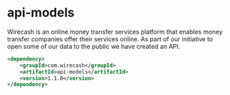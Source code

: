 # api-models
Wirecash is an online money transfer services platform that enables money transfer companies offer their services online. As part of our initiative to open some of our data to the public we have created an API.

```xml
<dependency>
    <groupId>com.wirecash</groupId>
    <artifactId>api-models</artifactId>
    <version>1.1.0</version>
</dependency>
```
